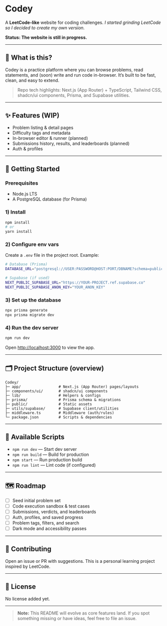 # Codey

A **LeetCode-like** website for coding challenges. *I started grinding LeetCode so I decided to create my own version.*

**Status: The website is still in progress.**

---

## 🧠 What is this?

Codey is a practice platform where you can browse problems, read statements, and (soon) write and run code in-browser. It’s built to be fast, clean, and easy to extend.

> Repo tech highlights: Next.js (App Router) + TypeScript, Tailwind CSS, shadcn/ui components, Prisma, and Supabase utilities.

---

## ✨ Features (WIP)

* Problem listing & detail pages
* Difficulty tags and metadata
* In-browser editor & runner (planned)
* Submissions history, results, and leaderboards (planned)
* Auth & profiles

---

## 🚀 Getting Started

### Prerequisites

* Node.js LTS
* A PostgreSQL database (for Prisma)

### 1) Install

```bash
npm install
# or
yarn install
```

### 2) Configure env vars

Create a `.env` file in the project root. Example:

```bash
# Database (Prisma)
DATABASE_URL="postgresql://USER:PASSWORD@HOST:PORT/DBNAME?schema=public"

# Supabase (if used)
NEXT_PUBLIC_SUPABASE_URL="https://YOUR-PROJECT.ref.supabase.co"
NEXT_PUBLIC_SUPABASE_ANON_KEY="YOUR_ANON_KEY"
```

### 3) Set up the database

```bash
npx prisma generate
npx prisma migrate dev
```

### 4) Run the dev server

```bash
npm run dev
```

Open [http://localhost:3000](http://localhost:3000) to view the app.

---

## 🗂️ Project Structure (overview)

```
Codey/
├─ app/                 # Next.js (App Router) pages/layouts
├─ components/ui/       # shadcn/ui components
├─ lib/                 # Helpers & configs
├─ prisma/              # Prisma schema & migrations
├─ public/              # Static assets
├─ utils/supabase/      # Supabase client/utilities
├─ middleware.ts        # Middleware (auth/rules)
└─ package.json         # Scripts & dependencies
```

---

## 🔧 Available Scripts

* `npm run dev` — Start dev server
* `npm run build` — Build for production
* `npm start` — Run production build
* `npm run lint` — Lint code (if configured)

---

## 🗺️ Roadmap

* [ ] Seed initial problem set
* [ ] Code execution sandbox & test cases
* [ ] Submissions, verdicts, and leaderboards
* [ ] Auth, profiles, and saved progress
* [ ] Problem tags, filters, and search
* [ ] Dark mode and accessibility passes

---

## 🤝 Contributing

Open an issue or PR with suggestions. This is a personal learning project inspired by LeetCode.

---

## 📄 License

No license added yet.

---

> **Note:** This README will evolve as core features land. If you spot something missing or have ideas, feel free to file an issue.
